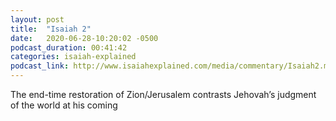 ```yaml
---
layout: post
title:  "Isaiah 2"
date:   2020-06-28-10:20:02 -0500
podcast_duration: 00:41:42
categories: isaiah-explained
podcast_link: http://www.isaiahexplained.com/media/commentary/Isaiah2.mp3
---
```

The end-time restoration of Zion/Jerusalem contrasts Jehovah’s judgment of the world at his coming
